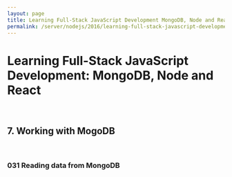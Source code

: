 ```yaml
---
layout: page
title: Learning Full-Stack JavaScript Development MongoDB, Node and React
permalink: /server/nodejs/2016/learning-full-stack-javascript-development/working-with-mongodb/
---
```


# Learning Full-Stack JavaScript Development: MongoDB, Node and React

<br/>

## 7. Working with MogoDB

<br/>

### 031 Reading data from MongoDB
